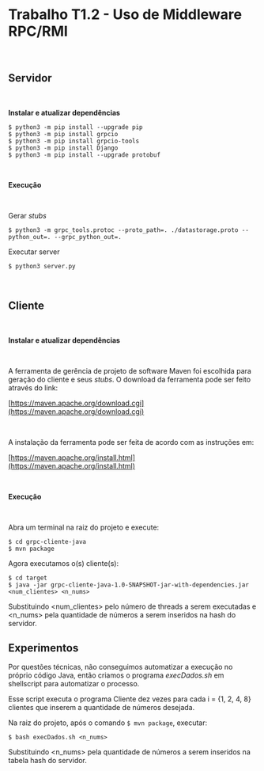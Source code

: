 # Trabalho T1.2 - Uso de Middleware RPC/RMI

<br>

## **Servidor**

<br>

**Instalar e atualizar dependências**

```
$ python3 -m pip install --upgrade pip
$ python3 -m pip install grpcio
$ python3 -m pip install grpcio-tools
$ python3 -m pip install Django
$ python3 -m pip install --upgrade protobuf
```

<br>

**Execução**

<br>

Gerar *stubs*

```
$ python3 -m grpc_tools.protoc --proto_path=. ./datastorage.proto --python_out=. --grpc_python_out=.
```

Executar server

```
$ python3 server.py
```

<br>

## **Cliente**

<br>

**Instalar e atualizar dependências**

<br>

A ferramenta de gerência de projeto de software Maven foi escolhida para geração do cliente e seus *stubs*. O download da ferramenta pode ser feito através do link:

[https://maven.apache.org/download.cgi](https://maven.apache.org/download.cgi)

<br>

A instalação da ferramenta pode ser feita de acordo com as instruções em:

[https://maven.apache.org/install.html](https://maven.apache.org/install.html)

<br>

**Execução**

<br>

Abra um terminal na raiz do projeto e execute:

```
$ cd grpc-cliente-java
$ mvn package
```

Agora executamos o(s) cliente(s):

```
$ cd target
$ java -jar grpc-cliente-java-1.0-SNAPSHOT-jar-with-dependencies.jar <num_clientes> <n_nums>
```

Substituindo <num_clientes> pelo número de threads a serem executadas e <n_nums> pela quantidade de números a serem inseridos na hash do servidor.


## **Experimentos**

Por questões técnicas, não conseguimos automatizar a execução no próprio código Java, então criamos o programa *execDados.sh* em shellscript para automatizar o processo.

Esse script executa o programa Cliente dez vezes para cada i = {1, 2, 4, 8} clientes que inserem a quantidade de números desejada.

Na raiz do projeto, após o comando `$ mvn package`, executar:

```
$ bash execDados.sh <n_nums>
```
Substituindo <n_nums> pela quantidade de números a serem inseridos na tabela hash do servidor.
